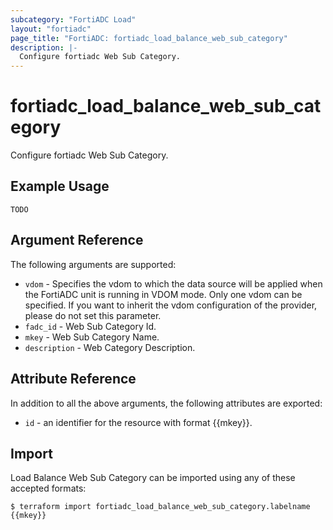 ```yaml
---
subcategory: "FortiADC Load"
layout: "fortiadc"
page_title: "FortiADC: fortiadc_load_balance_web_sub_category"
description: |-
  Configure fortiadc Web Sub Category.
---
```


# fortiadc_load_balance_web_sub_category
Configure fortiadc Web Sub Category.

## Example Usage
```hcl
TODO
```

## Argument Reference

The following arguments are supported:

* `vdom` - Specifies the vdom to which the data source will be applied when the FortiADC unit is running in VDOM mode. Only one vdom can be specified. If you want to inherit the vdom configuration of the provider, please do not set this parameter.
* `fadc_id` - Web Sub Category Id.
* `mkey` - Web Sub Category Name. 
* `description` - Web Category Description. 

## Attribute Reference

In addition to all the above arguments, the following attributes are exported:
* `id` - an identifier for the resource with format {{mkey}}.

## Import
 Load Balance Web Sub Category can be imported using any of these accepted formats:
```
$ terraform import fortiadc_load_balance_web_sub_category.labelname {{mkey}}
```
